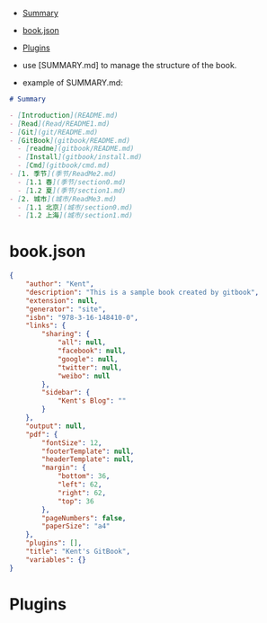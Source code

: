 

<!-- TOC -->

- [Summary](#summary)
- [book.json](#bookjson)
- [Plugins](#plugins)


    




- use [SUMMARY.md] to manage the structure of the book.


- example of SUMMARY.md:

```markdown
# Summary

- [Introduction](README.md)
- [Read](Read/README1.md)
- [Git](git/README.md)
- [GitBook](gitbook/README.md)
  - [readme](gitbook/README.md)
  - [Install](gitbook/install.md)
  - [Cmd](gitbook/cmd.md)
- [1. 季节](季节/ReadMe2.md)
  - [1.1 春](季节/section0.md)
  - [1.2 夏](季节/section1.md)
- [2. 城市](城市/ReadMe3.md)
  - [1.1 北京](城市/section0.md)
  - [1.2 上海](城市/section1.md)
```

# book.json 
```json
{
    "author": "Kent",
    "description": "This is a sample book created by gitbook",
    "extension": null,
    "generator": "site",
    "isbn": "978-3-16-148410-0",
    "links": {
        "sharing": {
            "all": null,
            "facebook": null,
            "google": null,
            "twitter": null,
            "weibo": null
        },
        "sidebar": {
            "Kent's Blog": ""
        }
    },
    "output": null,
    "pdf": {
        "fontSize": 12,
        "footerTemplate": null,
        "headerTemplate": null,
        "margin": {
            "bottom": 36,
            "left": 62,
            "right": 62,
            "top": 36
        },
        "pageNumbers": false,
        "paperSize": "a4"
    },
    "plugins": [],
    "title": "Kent's GitBook",
    "variables": {}
}
```

# Plugins

<!-- chapter-fold -->
<!-- chapter-fold 插件: 默认的侧边目录是全部展开的，该插件可以让文章按照层级目录折叠起来，同时只能展开一个目录。 -->
<!-- expandable-chapters 插件: 默认的侧边目录是全部展开的，该插件可以让文章按照层级目录折叠起来，展开后不会自动折叠。 -->
<!-- expandable-chapters-small 插件: 默认的侧边目录是全部展开的，该插件可以让文章按照层级目录折叠起来，展开后不会自动折叠，箭头相比 expandable-chapters 会细一些。 -->
<!-- sidebar-style 插件: 会替换掉 Published by GitBook，并在左侧最上面显示标题。 -->
<!-- splitter 插件: 提供侧边栏宽度可调节功能。 -->

